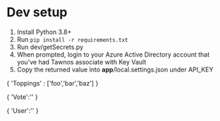 # Dev setup

1. Install Python 3.8+ 
1. Run `pip install -r requirements.txt`
1. Run dev/getSecrets.py
1. When prompted, login to your Azure Active Directory account that you've had Tawnos associate with Key Vault
1. Copy the returned value into __app__/local.settings.json under API_KEY

{
    'Toppings' : ['foo','bar','baz']
}


{
    'Vote':''
}

{
    'User':''
}